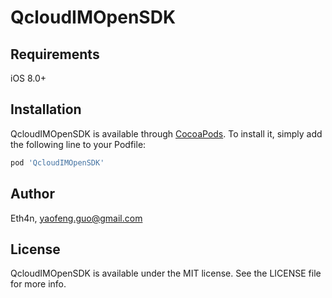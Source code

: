 # QcloudIMOpenSDK

## Requirements
iOS 8.0+

## Installation

QcloudIMOpenSDK is available through [CocoaPods](http://cocoapods.org). To install
it, simply add the following line to your Podfile:

```ruby
pod 'QcloudIMOpenSDK'
```

## Author

Eth4n, yaofeng.guo@gmail.com

## License

QcloudIMOpenSDK is available under the MIT license. See the LICENSE file for more info.
